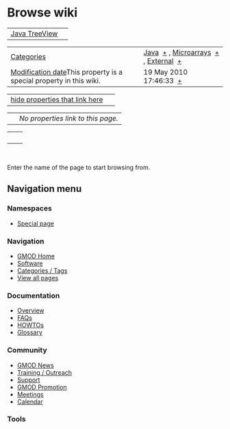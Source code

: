 



<span id="top"></span>




# <span dir="auto">Browse wiki</span>






|                                                      |     |
|------------------------------------------------------|-----|
| [Java TreeView](/wiki/Java_TreeView "Java TreeView") |     |

|  |  |
|----|----|
| [Categories](/wiki/Special%3ACategories "Special%3ACategories") | <span class="smwb-value">[Java](/wiki/Category%3AJava "Category%3AJava")  <span class="smwsearch">[+](/wiki/Special%3ASearchByProperty/Java "Special%3ASearchByProperty/Java")</span></span> , <span class="smwb-value">[Microarrays](/wiki/Category%3AMicroarrays "Category%3AMicroarrays")  <span class="smwsearch">[+](/wiki/Special%3ASearchByProperty/Microarrays "Special%3ASearchByProperty/Microarrays")</span></span> , <span class="smwb-value">[External](/wiki/Category%3AExternal "Category%3AExternal")  <span class="smwsearch">[+](/wiki/Special%3ASearchByProperty/External "Special%3ASearchByProperty/External")</span></span> |
| <span class="smw-highlighter" data-type="1" state="inline" data-title="Property"><span class="smwbuiltin">[Modification date](/wiki/Property:Modification_date "Property:Modification date")</span><span class="smwttcontent">This property is a special property in this wiki.</span></span> | <span class="smwb-value">19 May 2010 17:46:33  <span class="smwsearch">[+](/wiki/Special%3ASearchByProperty/Modification-20date/19-20May-202010-2017:46:33 "Special%3ASearchByProperty/Modification-20date/19-20May-202010-2017:46:33")</span></span> |

<span id="smw_browse_incoming"></span>

|  |  |
|----|----|
| [hide properties that link here](/mediawiki/index.php?title=Special:Browse&offset=0&dir=out&article=Java+TreeView)  |  |

|     |                                    |
|-----|------------------------------------|
|     | *No properties link to this page.* |

|     |     |
|-----|-----|
|     |     |

 

Enter the name of the page to start browsing from.  








## Navigation menu



### Namespaces

- <span id="ca-nstab-special">[Special
  page](/wiki/Special%3ABrowse/Java_TreeView "This is a special page, you cannot edit the page itself")</span>






### Navigation



- <span id="n-GMOD-Home">[GMOD Home](/wiki/Main_Page)</span>
- <span id="n-Software">[Software](/wiki/GMOD_Components)</span>
- <span id="n-Categories-.2F-Tags">[Categories /
  Tags](/wiki/Categories)</span>
- <span id="n-View-all-pages">[View all
  pages](/wiki/Special:AllPages)</span>




### Documentation



- <span id="n-Overview">[Overview](/wiki/Overview)</span>
- <span id="n-FAQs">[FAQs](/wiki/Category%3AFAQ)</span>
- <span id="n-HOWTOs">[HOWTOs](/wiki/Category%3AHOWTO)</span>
- <span id="n-Glossary">[Glossary](/wiki/Glossary)</span>




### Community



- <span id="n-GMOD-News">[GMOD News](/wiki/GMOD_News)</span>
- <span id="n-Training-.2F-Outreach">[Training /
  Outreach](/wiki/Training_and_Outreach)</span>
- <span id="n-Support">[Support](/wiki/Support)</span>
- <span id="n-GMOD-Promotion">[GMOD
  Promotion](/wiki/GMOD_Promotion)</span>
- <span id="n-Meetings">[Meetings](/wiki/Meetings)</span>
- <span id="n-Calendar">[Calendar](/wiki/Calendar)</span>




### Tools












<!-- -->




